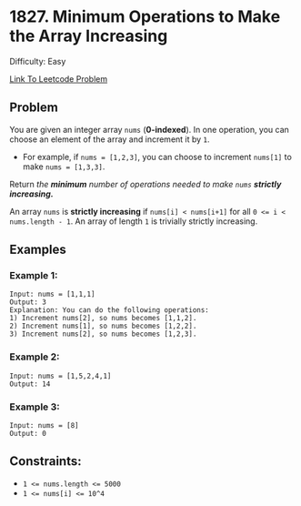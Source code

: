 # 1827. Minimum Operations to Make the Array Increasing
Difficulty: Easy

[Link To Leetcode Problem](https://leetcode.com/problems/minimum-operations-to-make-the-array-increasing/)

## Problem
You are given an integer array `nums` (**0-indexed**). In one operation, you can choose an element of the array and increment it by `1`.

- For example, if `nums = [1,2,3]`, you can choose to increment `nums[1]` to make `nums = [1,3,3]`.

Return *the **minimum** number of operations needed to make `nums` **strictly increasing.***

An array `nums` is **strictly increasing** if `nums[i] < nums[i+1]` for all `0 <= i < nums.length - 1`. An array of length `1` is trivially strictly increasing.

## Examples
### Example 1:
```
Input: nums = [1,1,1]
Output: 3
Explanation: You can do the following operations:
1) Increment nums[2], so nums becomes [1,1,2].
2) Increment nums[1], so nums becomes [1,2,2].
3) Increment nums[2], so nums becomes [1,2,3].
```
### Example 2:
```
Input: nums = [1,5,2,4,1]
Output: 14
```
### Example 3:
```
Input: nums = [8]
Output: 0
```

## Constraints:
- `1 <= nums.length <= 5000`
- `1 <= nums[i] <= 10^4`